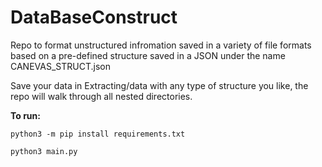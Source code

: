 # DataBaseConstruct

Repo to format unstructured infromation saved in a variety of file formats based on a pre-defined structure saved in a JSON under the name CANEVAS_STRUCT.json

Save your data in Extracting/data with any type of structure you like, the repo will walk through all nested directories.

**To run:**

```
python3 -m pip install requirements.txt

python3 main.py
```

